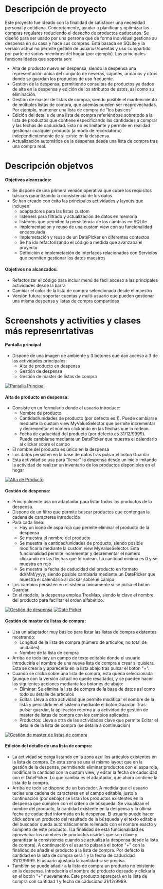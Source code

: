 # Descripción de proyecto
Este proyecto fue ideado con la finalidad de satisfacer una necesidad personal y cotidiana. Concretamente, ayudar a planificar y optimizar las compras regulares reduciendo el desecho de productos caducados. Se diseñó para ser usado por una persona que de forma individual gestiona su despensa en su casa y hace sus compras. Está basada en SQLite y la versión actual no permite gestión de usuarios/cuentas y uso compartido por parte de varios miembros del hogar (por ejemplo).
Las principales funcionalidades que soporta son:
  - Alta de producto nuevo en despensa, siendo la despensa una representación única del conjunto de neveras, cajones, armarios y otros donde se guardan los productos de uso frecuente. 
  - Gestión de la despensa, permitiendo consultas de productos ya dados de alta en la despensa y edición de los atributos de éstos, así como su eliminación.
  - Gestión de master de listas de compra, siendo posible el mantenimiento de múltiples listas de compra, que además pueden ser reaprovechadas. Por ejemplo, mantener una lista de compra de "los básicos" 
  - Edición del detalle de una lista de compra referiéndose sobretodo a la lista de productos que contiene especificando las cantidades a comprar y las fechas de caducidad. Esto no es limitante y permite en realidad gestionar cualquier producto (a modo de recordatorio) independientemente de si existe en la despensa.
  - Actualización automática de la despensa desde una lista de compra tras una compra real.
  
# Descripción objetvos
#### Objetivos alcanzados:
  - Se dispone de una primera versión operativa que cubre los requisitos básicos garantizando la consistencia de los datos
  - Se han creado con éxito las principales actividades y layouts que incluyen:
    - adaptadores para las listas custom
    - listeners para filtrado y actualización de datos en memoria
    - listeners que permiten la persistencia de los cambios en SQLite
    - implementación y reuso de una custom view con su funcionalidad encapsulada
    - implemetación y reuso de un DatePicker en diferentes contextos
    - Se ha ido refactorizando el código a medida que avanzaba el proyecto
    - Definición e implemetación de interfaces relacionados con Servicios que permiten gestionar los datos maestros

#### Objetivos no alcanzados:
  - Refactorizar el código para incluir menú de fácil acceso a las principales actividades desde la barra
  - Cambiar el color de la lista de compra seleccionada desde el maestro
  - Versión futura: soportar cuentas y multi-usuario que pueden gestionar una misma despensa y listas de compra compartidas
  
# Screenshots y activities y clases más represenrtativas
#### Pantalla principal
  - Dispone de una imagen de ambiente y 3 botones que dan acceso a 3 de las actividades principales:
    - Alta de producto en despensa
    - Gestión de despensa
    - Gestión de master de listas de compra

[![Pantalla Principal](https://github.com/plamena29/aprendiendoandroid/blob/master/despensainteligente/doc/pantallaprincipal.PNG)](https://github.com/plamena29/aprendiendoandroid/blob/master/despensainteligente/doc/pantallaprincipal.PNG)

#### Alta de producto en despensa:
  - Consiste en un formulario donde el usuario introduce:
    - Nombre de producto
    - Cantidad/unidades de producto (por defecto es 1). Puede cambiarse mediante la custom view MyValueSelector que permite incrementar y decrementar el número clickando en las flechas que lo rodean.
    - Fecha de caducidad del producto (por defecto es 31/12/9999). Puede cambiarse mediante un DatePicker que muestra el calendario al clickar sobre el campo
  - El nombre del producto es único en la despensa
  - Los datos persisten en la base de datos tras pulsar el boton Guardar
  - Esta actividad se usa para "llenar" la despensa desde un inicio imitando la actividad de realizar un inventario de los productos disponibles en el hogar

[![Alta de Producto](https://github.com/plamena29/aprendiendoandroid/blob/master/despensainteligente/doc/altadeproducto.PNG)](https://github.com/plamena29/aprendiendoandroid/blob/master/despensainteligente/doc/altadeproducto.PNG)

#### Gestión de despensa:
  - Principalmente usa un adaptador para listar todos los productos de la despensa.
  - Dispone de un filtro que permite buscar productos que contengan la cadena de caracteres introducida
  - Para cada linea:
    - Hay un icono de aspa roja que permite eliminar el producto de la despensa
    - Se muestra el nombre del producto
    - Se muestra la cantidad/unidades de producto, siendo posible modificarla mediante la custom view MyValueSelector. Esta funcionalidad permite incrementar y decrementar el número clickando en las flechas que lo rodean. La cantidad mínima es 0 y se muestra en rojo
    - Se muestra la fecha de caducidad del producto en formato dd/MM/yyyy, siendo posible cambiarla mediante un DatePicker que muestra el calendario al clickar sobre el campo
  - Los cambios persisten en el sistema únicamente si se pulsa el boton Guardar.
  - En el modelo, la despensa emplea TreeMap, siendo la clave el nombre del producto para facilitar el orden alfabético.

[![Gestión de despensa](https://github.com/plamena29/aprendiendoandroid/blob/master/despensainteligente/doc/gestordespensa.PNG)](https://github.com/plamena29/aprendiendoandroid/blob/master/despensainteligente/doc/gestordespensa.PNG)
[![Date Picker](https://github.com/plamena29/aprendiendoandroid/blob/master/despensainteligente/doc/datepicker.PNG)](https://github.com/plamena29/aprendiendoandroid/blob/master/despensainteligente/doc/datepicker.PNG)

#### Gestión de master de listas de compra:
  - Usa un adaptador muy básico para listar las listas de compra existentes mostrando:
    - Longitud de la lista de compra (número de artículos, no total de unidades)
    - Nombre de la lista de compra
  - Arriba de todo hay un campo de texto editable donde el usuario introduciría el nombre de una nueva lista de compra a crear si quisiera. Ésta se crearía y aparecería en la lista abajo tras pulsar el boton "+".
  - Cuando se clicka sobre una lista de compra, ésta queda seleccionada (aunque con la versión actual no quede resaltado), y se pueden hacer las siguientes acciones mediante los botones de abajo:
    - Eliminar: Se elimina la lista de compra de la base de datos así como todo su detalle de artículos
    - Editar: Lleva a otra actividad que permite modificar el nombre de la lista y persistirlo en el sistema mediante el boton Guardar. Tras pulsar guardar, la aplicación retorna a la actividad de gestión de master de listas de compra con los cambios aplicados.
    - Productos: Lleva a otra de las actividades clave que permite Editar el detalle de la lista de compra (se detalla a continuación)

[![Gestión de master de listas de compra](https://github.com/plamena29/aprendiendoandroid/blob/master/despensainteligente/doc/masterdelistasdecompra.PNG)](https://github.com/plamena29/aprendiendoandroid/blob/master/despensainteligente/doc/masterdelistasdecompra.PNG)

#### Edición del detalle de una lista de compra:
  - La actividad se carga listando en la zona azul los artículos existentes en la lista de compra. En esta zona se usa el mismo layout que en la gestión de la despensa, permitiendo eliminar productos con el aspa roja, modificar la cantidad con la custom view, y editar la fecha de caducidad con el DatePicker. Lo que cambia es el adaptador, que ahora contiene la lista de la compra.
  - Arriba de todo se dispone de un buscador. A medida que el usuario teclea una cadena de caracteres en el campo editable, justo a continuación (por debajo) se listan los productos existentes en la despensa que cumplen con el criterio de búsqueda. Se visualizan el nombre del producto, la cantidad existente en la despensa y la última fecha de caducidad informada en la despensa. El usuario puede hacer click sobre un producto del resultado de la búsqueda y el texto editable del buscador queda automáticamente rellenado con el nombre exacto y completo de este producto. (La finalidad de esta funcionalidad es aprovechar los nombres de productos usados que son clave y garantizar la consistencia cuando se actualiza la despensa desde la lista de compra). A continuación el usuario pulsaría el boton "+" con la finalidad de añadir el producto a la lista de compra. Por defecto la cantidad en la lista de compra será 1 y la fecha de caducidad 31/12/9999. El usuario ajustaría la cantidad si se precisa.
  - También se puede añadir a la lista de compra un producto no existente en la despensa. Introduciría el nombre de producto deseado y clickaría en el botón "+" nuevamente. Este producto aparecerá en la lista de compra con cantidad 1 y fecha de caducidad 31/12/9999.
